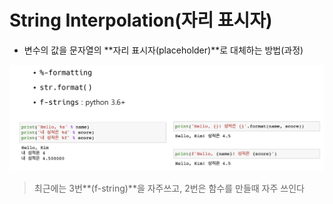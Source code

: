 # String Interpolation(자리 표시자)

- 변수의 값을 문자열의 **자리 표시자(placeholder)**로 대체하는 방법(과정)

![image-20210719101908085](photo\image-20210719101908085.png)

> 최근에는 3번**(f-string)**을 자주쓰고, 2번은 함수를 만들때 자주 쓰인다



